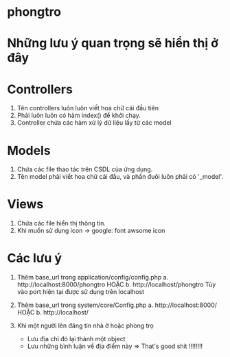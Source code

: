 # phongtro
# Những lưu ý quan trọng sẽ hiển thị ở đây
# Controllers
1. Tên controllers luôn luôn viết hoa chữ cái đầu tiên
2. Phải luôn luôn có hàm index() để khởi chạy.
3. Controller chứa các hàm xử lý dữ liệu lấy từ các model

# Models
1. Chứa các file thao tác trên CSDL của ứng dụng.
2. Tên model phải viết hoa chữ cái đầu, và phần đuôi luôn phải có '_model'.

# Views
1. Chứa các file hiển thị thông tin.
2. Khi muốn sử dụng icon -> google: font awsome icon



# Các lưu ý
1. Thêm base_url trong application/config/config.php
	a. http://localhost:8000/phongtro
HOẶC
	b. http://localhost/phongtro
Tùy vào port hiện tại được sử dụng trên localhost

2. Thêm base_url trong system/core/Config.php
	a. http://localhost:8000/
HOẶC
	b. http://localhost/

3. Khi một người lên đăng tin nhà ở hoặc phòng trọ
	- Lưu địa chỉ đó lại thành một object
	- Lưu những bình luận về địa điểm này
	=> That's good shit !!!!!!!!